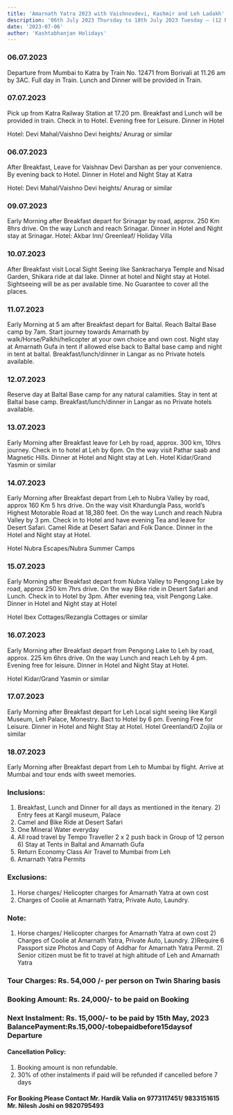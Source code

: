 ```yaml
---
title: 'Amarnath Yatra 2023 with Vaishnovdevi, Kashmir and Leh Ladakh'
description: '06th July 2023 Thursday to 18th July 2023 Tuesday – (12 Nights/13 Days)'
date: '2023-07-06'
author: 'Kashtabhanjan Holidays'
---
```


### 06.07.2023
Departure from Mumbai to Katra by Train No. 12471 from Borivali at 11.26 am by 3AC. Full day in Train. Lunch and Dinner will be provided in Train.



### 07.07.2023

Pick up from Katra Railway Station at 17.20 pm. Breakfast and Lunch will be provided in train. Check in to Hotel. Evening free for Leisure. Dinner in Hotel

Hotel: Devi Mahal/Vaishno Devi heights/ Anurag or similar



### 06.07.2023

After Breakfast, Leave for Vaishnav Devi Darshan as per your convenience. By evening back to Hotel. Dinner in Hotel and Night Stay at Katra

Hotel: Devi Mahal/Vaishno Devi heights/ Anurag or similar



### 09.07.2023

Early Morning after Breakfast depart for Srinagar by road, approx. 250 Km 8hrs drive. On the way Lunch and reach Srinagar. Dinner in Hotel and Night stay at Srinagar.
Hotel: Akbar Inn/ Greenleaf/ Holiday Villa


### 10.07.2023

After Breakfast visit Local Sight Seeing like Sankracharya Temple and Nisad Garden, Shikara ride at dal lake. Dinner at hotel and Night stay at Hotel. Sightseeing will be as per available time. No Guarantee to cover all the places.


### 11.07.2023

Early Morning at 5 am after Breakfast depart for Baltal. Reach Baltal Base camp by 7am. Start journey towards Amarnath by walk/Horse/Palkhi/helicopter at your own choice and own cost. Night stay at Amarnath Gufa in tent if allowed else back to Baltal base camp and night in tent at baltal. Breakfast/lunch/dinner in Langar as no Private hotels available.


### 12.07.2023

Reserve day at Baltal Base camp for any natural calamities. Stay in tent at Baltal base camp. Breakfast/lunch/dinner in Langar as no Private hotels available.


### 13.07.2023

Early Morning after Breakfast leave for Leh by road, approx. 300 km, 10hrs journey. Check in to hotel at Leh by 6pm. On the way visit Pathar saab and Magnetic Hills. Dinner at Hotel and Night stay at Leh.
Hotel Kidar/Grand Yasmin or similar

### 14.07.2023

Early Morning after Breakfast depart from Leh to Nubra Valley by road, approx 160 Km 5 hrs drive. On the way visit Khardungla Pass, world’s Highest Motorable Road at 18,380 feet. On the way Lunch and reach Nubra Valley by 3 pm. Check in to Hotel and have evening Tea and leave for Desert Safari. Camel Ride at Desert Safari and Folk Dance. Dinner in the Hotel and Night stay at Hotel.


Hotel Nubra Escapes/Nubra Summer Camps



### 15.07.2023

Early Morning after Breakfast depart from Nubra Valley to Pengong Lake by road, approx 250 km 7hrs drive. On the way Bike ride in Desert Safari and Lunch. Check in to Hotel by 3pm. After evening tea, visit Pengong Lake. Dinner in Hotel and Night stay at Hotel

Hotel Ibex Cottages/Rezangla Cottages or similar


### 16.07.2023

Early Morning after Breakfast depart from Pengong Lake to Leh by road, approx. 225 km 6hrs drive. On the way Lunch and reach Leh by 4 pm. Evening free for leisure. Dinner in Hotel and Night Stay at Hotel.

Hotel Kidar/Grand Yasmin or similar



### 17.07.2023

Early Morning after Breakfast depart for Leh Local sight seeing like Kargil Museum, Leh Palace, Monestry. Bact to Hotel by 6 pm. Evening Free for Leisure. Dinner in Hotel and Night Stay at Hotel.
Hotel Greenland/D Zojila or similar



### 18.07.2023

Early Morning after Breakfast depart from Leh to Mumbai by flight. Arrive at Mumbai and tour ends with sweet memories.



### Inclusions:

1) Breakfast, Lunch and Dinner for all days as mentioned in the itenary. 2) Entry fees at Kargil museum, Palace
3) Camel and Bike Ride at Desert Safari
4) One Mineral Water everyday
5) All road travel by Tempo Traveller 2 x 2 push back in Group of 12 person 6) Stay at Tents in Baltal and Amarnath Gufa
7) Return Economy Class Air Travel to Mumbai from Leh
8) Amarnath Yatra Permits



### Exclusions:

1) Horse charges/ Helicopter charges for Amarnath Yatra at own cost 
2) Charges of Coolie at Amarnath Yatra, Private Auto, Laundry.


### Note:

1) Horse charges/ Helicopter charges for Amarnath Yatra at own cost 2) Charges of Coolie at Amarnath Yatra, Private Auto, Laundry.
2)Require 6 Passport size Photos and Copy of Addhar for Amarnath Yatra Permit. 2) Senior citizen must be fit to travel at high altitude of Leh and Amarnath Yatra

### Tour Charges: Rs. 54,000 /- per person on Twin Sharing basis
### Booking Amount: Rs. 24,000/- to be paid on Booking
### Next Instalment: Rs. 15,000/- to be paid by 15th May, 2023 BalancePayment:Rs.15,000/-tobepaidbefore15daysof Departure


#### Cancellation Policy:
1) Booking amount is non refundable.
2) 30% of other instalments if paid will be refunded if cancelled
before 7 days


#### For Booking Please Contact Mr. Hardik Valia on 9773117451/ 9833151615 Mr. Nilesh Joshi on 9820795493